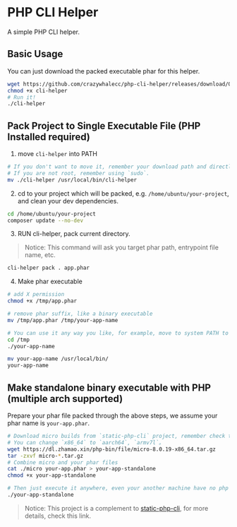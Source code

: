 # PHP CLI Helper

A simple PHP CLI helper.

## Basic Usage

You can just download the packed executable phar for this helper.

```bash
wget https://github.com/crazywhalecc/php-cli-helper/releases/download/0.1.0/cli-helper
chmod +x cli-helper
# Run it!
./cli-helper
```

## Pack Project to Single Executable File (PHP Installed required)

1. move `cli-helper` into PATH 

```bash
# If you don't want to move it, remember your download path and directly execute it with its path.
# If you are not root, remember using `sudo`.
mv ./cli-helper /usr/local/bin/cli-helper
```

2. cd to your project which will be packed, e.g. `/home/ubuntu/your-project`, and clean your dev dependencies.

```bash
cd /home/ubuntu/your-project
composer update --no-dev
```

3. RUN cli-helper, pack current directory.

> Notice: This command will ask you target phar path, entrypoint file name, etc.

```bash
cli-helper pack . app.phar
```

4. Make phar executable

```bash
# add X permission
chmod +x /tmp/app.phar

# remove phar suffix, like a binary executable
mv /tmp/app.phar /tmp/your-app-name

# You can use it any way you like, for example, move to system PATH to execute it directly
cd /tmp
./your-app-name

mv your-app-name /usr/local/bin/
your-app-name
```

## Make standalone binary executable with PHP (multiple arch supported)

Prepare your phar file packed through the above steps, we assume your phar name is `your-app.phar`.

```bash
# Download micro builds from `static-php-cli` project, remember check the latest PHP version from `https://dl.zhamao.xin/php-bin/file/` !
# You can change `x86_64` to `aarch64`, `armv7l`。
wget https://dl.zhamao.xin/php-bin/file/micro-8.0.19-x86_64.tar.gz
tar -zxvf micro-*.tar.gz
# Combine micro and your phar files
cat ./micro your-app.phar > your-app-standalone
chmod +x your-app-standalone

# Then just execute it anywhere, even your another machine have no php environment!
./your-app-standalone
```

> Notice: This project is a complement to [static-php-cli](https://github.com/crazywhalecc/static-php-cli), for more details, check this link.
